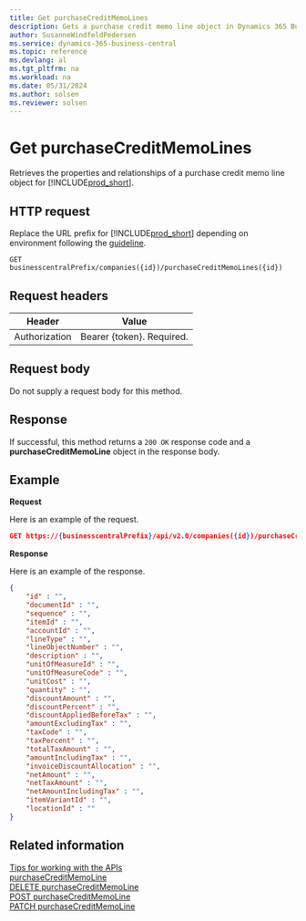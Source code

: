 ```yaml
---
title: Get purchaseCreditMemoLines
description: Gets a purchase credit memo line object in Dynamics 365 Business Central.
author: SusanneWindfeldPedersen
ms.service: dynamics-365-business-central
ms.topic: reference
ms.devlang: al
ms.tgt_pltfrm: na
ms.workload: na
ms.date: 05/31/2024
ms.author: solsen
ms.reviewer: solsen
---
```


<!-- NOTE: This article is an auto-generated stub from the metadata file. -->
<!-- The sections marked with an EDIT_IS_REQUIRED require manual editing. -->
# Get purchaseCreditMemoLines

Retrieves the properties and relationships of a purchase credit memo line object for [!INCLUDE[prod_short](../../../includes/prod_short.md)].

## HTTP request

Replace the URL prefix for [!INCLUDE[prod_short](../../../includes/prod_short.md)] depending on environment following the [guideline](../../v2.0/endpoints-apis-for-dynamics.md).
<!-- START>EDIT_IS_REQUIRED. There URL for accessing the endpoint might be different -->
```
GET businesscentralPrefix/companies({id})/purchaseCreditMemoLines({id})
```
<!-- END>EDIT_IS_REQUIRED -->
## Request headers

|Header|Value|
|------|-----|
|Authorization  |Bearer {token}. Required. |

## Request body

Do not supply a request body for this method.

## Response

If successful, this method returns a ```200 OK``` response code and a **purchaseCreditMemoLine** object in the response body.

## Example

**Request**

Here is an example of the request.
<!-- START>EDIT_IS_REQUIRED. There URL for accessing the endpoint might be different -->
```json
GET https://{businesscentralPrefix}/api/v2.0/companies({id})/purchaseCreditMemoLines({id})
```
<!-- END>EDIT_IS_REQUIRED -->
**Response**

Here is an example of the response.

<!-- START>EDIT_IS_REQUIRED. Fill in values for properties -->
```json
{
    "id" : "",
    "documentId" : "",
    "sequence" : "",
    "itemId" : "",
    "accountId" : "",
    "lineType" : "",
    "lineObjectNumber" : "",
    "description" : "",
    "unitOfMeasureId" : "",
    "unitOfMeasureCode" : "",
    "unitCost" : "",
    "quantity" : "",
    "discountAmount" : "",
    "discountPercent" : "",
    "discountAppliedBeforeTax" : "",
    "amountExcludingTax" : "",
    "taxCode" : "",
    "taxPercent" : "",
    "totalTaxAmount" : "",
    "amountIncludingTax" : "",
    "invoiceDiscountAllocation" : "",
    "netAmount" : "",
    "netTaxAmount" : "",
    "netAmountIncludingTax" : "",
    "itemVariantId" : "",
    "locationId" : ""
}
```
<!-- END>EDIT_IS_REQUIRED -->
## Related information

[Tips for working with the APIs](/dynamics365/business-central/dev-itpro/developer/devenv-connect-apps-tips)  
[purchaseCreditMemoLine](../resources/dynamics_purchaseCreditMemoLine.md)  
[DELETE purchaseCreditMemoLine](dynamics_purchasecreditmemoline_delete.md)  
[POST purchaseCreditMemoLine](dynamics_purchasecreditmemoline_create.md)  
[PATCH purchaseCreditMemoLine](dynamics_purchasecreditmemoline_update.md)  
